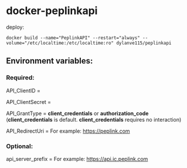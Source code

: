 # docker-peplinkapi
deploy:
```
docker build --name="PeplinkAPI" --restart="always" --volume="/etc/localtime:/etc/localtime:ro" dylanve115/peplinkapi
```
## Environment variables:
### Required:
API_ClientID = 

API_ClientSecret = 

API_GrantType = **client_credentials** or **authorization_code** (**client_credentials** is default. **client_credentials** requires no interaction)

API_RedirectUri = For example: https://peplink.com

### Optional:
 
api_server_prefix = For example: https://api.ic.peplink.com

